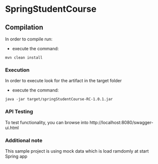 # SpringStudentCourse

## Compilation ##
In order to compile run:
- execute the command: 

``` mvn clean install ```

### Execution ###
In order to execute look for the artifact in the target folder
- execute the command: 

``` java -jar target/springStudentCourse-RC-1.0.1.jar ```

### API Testing ###
To test functionality, you can browse into http://localhost:8080/swagger-ui.html 

### Additional note ###
This sample project is using mock data which is load ramdomly at start Spring app
